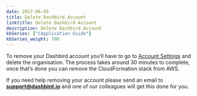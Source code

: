 ```yaml
---
date: 2017-06-05
title: Delete Dashbird Account
linktitle: Delete Dashbird Account
description: Delete Dashbird Account
kbSeries: ["CApplication Guide"]
kbSeries_weight: 700
---
```

To remove your Dashbird account you’ll have to go to <a href="https://app.dashbird.io/settings/organization">Account Settings</a> and delete the organisation. The process takes around 30 minutes to complete, once that’s done you can remove the CloudFormation stack from AWS.

If you need help removing your account please send an email to <strong>support@dashbird.io</strong> and one of our colleagues will get this done for you.